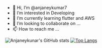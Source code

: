 - 👋 Hi, I’m @anjaneykumar7
- 👀 I’m interested in Developing 
- 🌱 I’m currently learning flutter and AWS
- 💞️ I’m looking to collaborate on ...
- 📫 How to reach me ...


![Anjaneykunar's GitHub stats](https://github-readme-stats.vercel.app/api?username=anjaneykumar7&hide=contribs,prs)
[![Top Langs](https://github-readme-stats.vercel.app/api/top-langs/?username=anjaneykumar7&layout=compact)](https://github.com/anjaneykumar7/github-readme-stats)

<!---
anjaneykumar7/anjaneykumar7 is a ✨ special ✨ repository because its `README.md` (this file) appears on your GitHub profile.
You can click the Preview link to take a look at your changes.
--->
